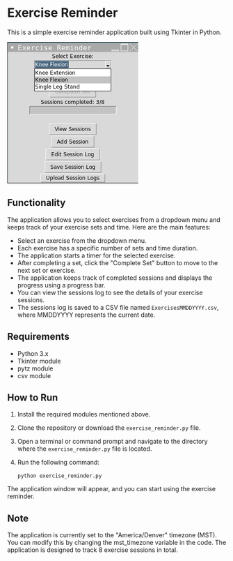 # Exercise Reminder

This is a simple exercise reminder application built using Tkinter in Python.

![GUI](GUISS.JPG)


## Functionality

The application allows you to select exercises from a dropdown menu and keeps track of your exercise sets and time. Here are the main features:

- Select an exercise from the dropdown menu.
- Each exercise has a specific number of sets and time duration.
- The application starts a timer for the selected exercise.
- After completing a set, click the "Complete Set" button to move to the next set or exercise.
- The application keeps track of completed sessions and displays the progress using a progress bar.
- You can view the sessions log to see the details of your exercise sessions.
- The sessions log is saved to a CSV file named `ExercisesMMDDYYYY.csv`, where MMDDYYYY represents the current date.

## Requirements

- Python 3.x
- Tkinter module
- pytz module
- csv module

## How to Run

1. Install the required modules mentioned above.
2. Clone the repository or download the `exercise_reminder.py` file.
3. Open a terminal or command prompt and navigate to the directory where the `exercise_reminder.py` file is located.
4. Run the following command:

   ```shell
   python exercise_reminder.py

The application window will appear, and you can start using the exercise reminder.

## Note
The application is currently set to the "America/Denver" timezone (MST). You can modify this by changing the mst_timezone variable in the code.
The application is designed to track 8 exercise sessions in total.
